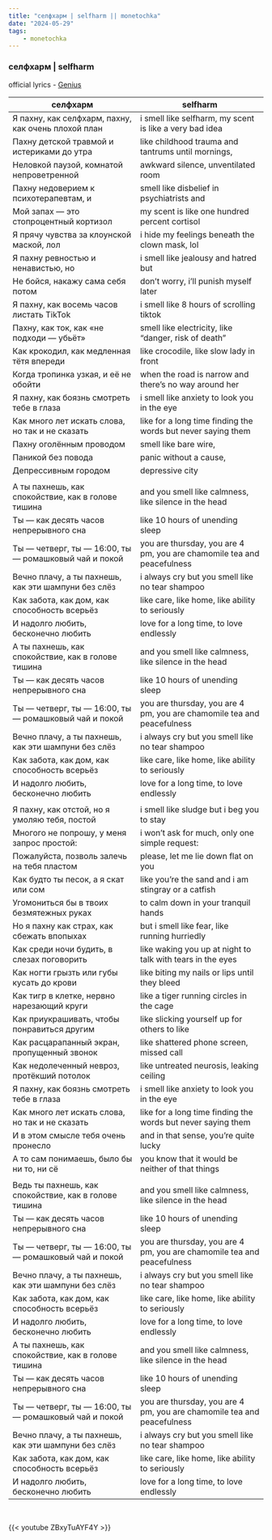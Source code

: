 ```yaml
---
title: "селфхарм | selfharm || monetochka"
date: "2024-05-29"
tags:
    - monetochka
---
```


### селфхарм | selfharm

official lyrics - [Genius](https://genius.com/Monetochka-selfharm-lyrics)

селфхарм | selfharm
--|--
Я пахну, как селфхарм, пахну, как очень плохой план | i smell like selfharm, my scent is like a very bad idea
Пахну детской травмой и истериками до утра | like childhood trauma and tantrums until mornings,
Неловкой паузой, комнатой непроветренной | awkward silence, unventilated room
Пахну недоверием к психотерапевтам, и | smell like disbelief in psychiatrists and
Мой запах — это стопроцентный кортизол | my scent is like one hundred percent cortisol
Я прячу чувства за клоунской маской, лол | i hide my feelings beneath the clown mask, lol
Я пахну ревностью и ненавистью, но | i smell like jealousy and hatred but
Не бойся, накажу сама себя потом | don’t worry, i’ll punish myself later
Я пахну, как восемь часов листать TikTok | i smell like 8 hours of scrolling tiktok
Пахну, как ток, как «не подходи — убьёт» | smell like electricity, like “danger, risk of death”
Как крокодил, как медленная тётя впереди | like crocodile, like slow lady in front
Когда тропинка узкая, и её не обойти | when the road is narrow and there’s no way around her
Я пахну, как боязнь смотреть тебе в глаза | i smell like anxiety to look you in the eye
Как много лет искать слова, но так и не сказать | like for a long time finding the words but never saying them
Пахну оголённым проводом | smell like bare wire,
Паникой без повода | panic without a cause,
Депрессивным городом | depressive city
|||
А ты пахнешь, как спокойствие, как в голове тишина | and you smell like calmness, like silence in the head
Ты — как десять часов непрерывного сна | like 10 hours of unending sleep
Ты — четверг, ты — 16:00, ты — ромашковый чай и покой | you are thursday, you are 4 pm, you are chamomile tea and peacefulness 
Вечно плачу, а ты пахнешь, как эти шампуни без слёз | i always cry but you smell like no tear shampoo
Как забота, как дом, как способность всерьёз | like care, like home, like ability to seriously 
И надолго любить, бесконечно любить | love for a long time, to love endlessly 
А ты пахнешь, как спокойствие, как в голове тишина | and you smell like calmness, like silence in the head
Ты — как десять часов непрерывного сна | like 10 hours of unending sleep
Ты — четверг, ты — 16:00, ты — ромашковый чай и покой | you are thursday, you are 4 pm, you are chamomile tea and peacefulness 
Вечно плачу, а ты пахнешь, как эти шампуни без слёз | i always cry but you smell like no tear shampoo
Как забота, как дом, как способность всерьёз | like care, like home, like ability to seriously 
И надолго любить, бесконечно любить | love for a long time, to love endlessly 
|||
Я пахну, как отстой, но я умоляю тебя, постой | i smell like sludge but i beg you to stay
Многого не попрошу, у меня запрос простой: | i won’t ask for much, only one simple request:
Пожалуйста, позволь залечь на тебя пластом | please, let me lie down flat on you
Как будто ты песок, а я скат или сом | like you’re the sand and i am stingray or a catfish
Угомониться бы в твоих безмятежных руках | to calm down in your tranquil hands
Но я пахну как страх, как сбежать впопыхах | but i smell like fear, like running hurriedly
Как среди ночи будить, в слезах поговорить | like waking you up at night to talk with tears in the eyes 
Как ногти грызть или губы кусать до крови | like biting my nails or lips until they bleed
Как тигр в клетке, нервно нарезающий круги | like a tiger running circles in the cage
Как приукрашивать, чтобы понравиться другим | like slicking yourself up for others to like 
Как расцарапанный экран, пропущенный звонок | like shattered phone screen, missed call
Как недолеченный невроз, протёкший потолок | like untreated neurosis, leaking ceiling
Я пахну, как боязнь смотреть тебе в глаза | i smell like anxiety to look you in the eye
Как много лет искать слова, но так и не сказать | like for a long time finding the words but never saying them
И в этом смысле тебя очень пронесло | and in that sense, you’re quite lucky
А то сам понимаешь, было бы ни то, ни сё | you know that it would be neither of that things
|||
Ведь ты пахнешь, как спокойствие, как в голове тишина | and you smell like calmness, like silence in the head
Ты — как десять часов непрерывного сна | like 10 hours of unending sleep
Ты — четверг, ты — 16:00, ты — ромашковый чай и покой | you are thursday, you are 4 pm, you are chamomile tea and peacefulness 
Вечно плачу, а ты пахнешь, как эти шампуни без слёз | i always cry but you smell like no tear shampoo
Как забота, как дом, как способность всерьёз | like care, like home, like ability to seriously 
И надолго любить, бесконечно любить | love for a long time, to love endlessly 
А ты пахнешь, как спокойствие, как в голове тишина | and you smell like calmness, like silence in the head
Ты — как десять часов непрерывного сна | like 10 hours of unending sleep
Ты — четверг, ты — 16:00, ты — ромашковый чай и покой | you are thursday, you are 4 pm, you are chamomile tea and peacefulness 
Вечно плачу, а ты пахнешь, как эти шампуни без слёз | i always cry but you smell like no tear shampoo
Как забота, как дом, как способность всерьёз | like care, like home, like ability to seriously 
И надолго любить, бесконечно любить | love for a long time, to love endlessly 

<br>

{{< youtube ZBxyTuAYF4Y >}}